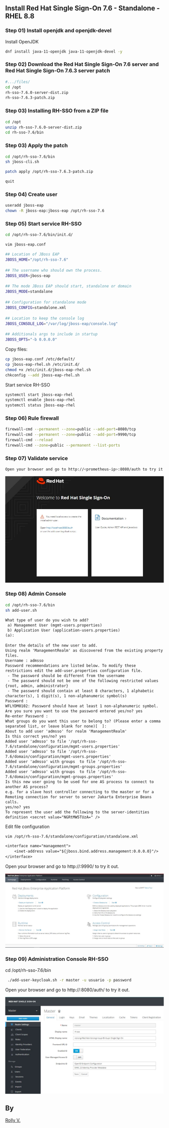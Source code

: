 ## Install Red Hat Single Sign-On 7.6 - Standalone - RHEL 8.8

### Step 01) Install openjdk and openjdk-devel 
Install OpenJDK
```sh
dnf install java-11-openjdk java-11-openjdk-devel -y
```

### Step 02) Download the Red Hat Single Sign-On 7.6 server and Red Hat Single Sign-On 7.6.3 server patch
```sh
#.../files/
cd /opt
rh-sso-7.6.0-server-dist.zip
rh-sso-7.6.3-patch.zip
```

### Step 03) Installing RH-SSO from a ZIP file
```sh
cd /opt
unzip rh-sso-7.6.0-server-dist.zip
cd rh-sso-7.6/bin
```

### Step 03) Apply the patch
```sh
cd /opt/rh-sso-7.6/bin
sh jboss-cli.sh
```
```sh
patch apply /opt/rh-sso-7.6.3-patch.zip
```
```sh
quit
```

### Step 04) Create user
```sh
useradd jboss-eap
chown -R jboss-eap:jboss-eap /opt/rh-sso-7.6
```

### Step 05) Start service RH-SSO
```sh
cd /opt/rh-sso-7.6/bin/init.d/
```
```sh
vim jboss-eap.conf
```
```sh
## Location of JBoss EAP
JBOSS_HOME="/opt/rh-sso-7.6"

## The username who should own the process.
JBOSS_USER=jboss-eap

## The mode JBoss EAP should start, standalone or domain
JBOSS_MODE=standalone

## Configuration for standalone mode
JBOSS_CONFIG=standalone.xml

## Location to keep the console log
JBOSS_CONSOLE_LOG="/var/log/jboss-eap/console.log"

## Additionals args to include in startup
JBOSS_OPTS="-b 0.0.0.0"
```
Copy files:
```sh
cp jboss-eap.conf /etc/default/
cp jboss-eap-rhel.sh /etc/init.d/
chmod +x /etc/init.d/jboss-eap-rhel.sh
chkconfig --add jboss-eap-rhel.sh
```
Start service RH-SSO
```sh
systemctl start jboss-eap-rhel
systemctl enable jboss-eap-rhel
systemctl status jboss-eap-rhel
```

### Step 06) Rule firewall
```sh
firewall-cmd --permanent --zone=public --add-port=8080/tcp
firewall-cmd --permanent --zone=public --add-port=9990/tcp
firewall-cmd --reload
firewall-cmd --zone=public --permanent --list-ports
```

### Step 07) Validate service
```sh
Open your browser and go to http://<prometheus-ip>:8080/auth to try it out.
```

<img title="RH-SSO" alt="Alt text" src="files/rh-sso.JPG">

### Step 08) Admin Console
```sh
cd /opt/rh-sso-7.6/bin
sh add-user.sh
```
```text
What type of user do you wish to add?
 a) Management User (mgmt-users.properties)
 b) Application User (application-users.properties)
(a):

Enter the details of the new user to add.
Using realm 'ManagementRealm' as discovered from the existing property files.
Username : admsso
Password recommendations are listed below. To modify these restrictions edit the add-user.properties configuration file.
 - The password should be different from the username
 - The password should not be one of the following restricted values {root, admin, administrator}
 - The password should contain at least 8 characters, 1 alphabetic character(s), 1 digit(s), 1 non-alphanumeric symbol(s)
Password :
WFLYDM0102: Password should have at least 1 non-alphanumeric symbol.
Are you sure you want to use the password entered yes/no? yes
Re-enter Password :
What groups do you want this user to belong to? (Please enter a comma separated list, or leave blank for none)[  ]:
About to add user 'admsso' for realm 'ManagementRealm'
Is this correct yes/no? yes
Added user 'admsso' to file '/opt/rh-sso-7.6/standalone/configuration/mgmt-users.properties'
Added user 'admsso' to file '/opt/rh-sso-7.6/domain/configuration/mgmt-users.properties'
Added user 'admsso' with groups  to file '/opt/rh-sso-7.6/standalone/configuration/mgmt-groups.properties'
Added user 'admsso' with groups  to file '/opt/rh-sso-7.6/domain/configuration/mgmt-groups.properties'
Is this new user going to be used for one AS process to connect to another AS process?
e.g. for a slave host controller connecting to the master or for a Remoting connection for server to server Jakarta Enterprise Beans calls.
yes/no? yes
To represent the user add the following to the server-identities definition <secret value="NGRtMW5TUzA=" />

```
Edit file configuration
```sh
vim /opt/rh-sso-7.6/standalone/configuration/standalone.xml
```
```txt
<interface name="management">
    <inet-address value="${jboss.bind.address.management:0.0.0.0}"/>
</interface>
```

Open your browser and go to http://<prometheus-ip>:9990/ to try it out.

<img title="RH-SSO" alt="Alt text" src="files/rh-sso-console.JPG">

### Step 09) Administration Console RH-SSO
cd /opt/rh-sso-7.6/bin
```sh
 ./add-user-keycloak.sh -r master -u usuario -p password
```

Open your browser and go to http://<prometheus-ip>:8080/auth/ to try it out.

<img title="RH-SSO" alt="Alt text" src="files/rh-sso-admin.JPG">

## By

[Rolly V.](https://www.linkedin.com/in/rolly-s-villegas-delgado-aa9b9563/)
